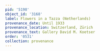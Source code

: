 ```yaml
---
pid: '5198'
object_id: '3168'
label: Flowers in a Tazza (Netherlands)
provenance_date: Until 1933
provenance_location: Switzerland, Zürich
provenance_text: Gallery David M. Koetser
order: '0531'
collection: provenance
---
```

